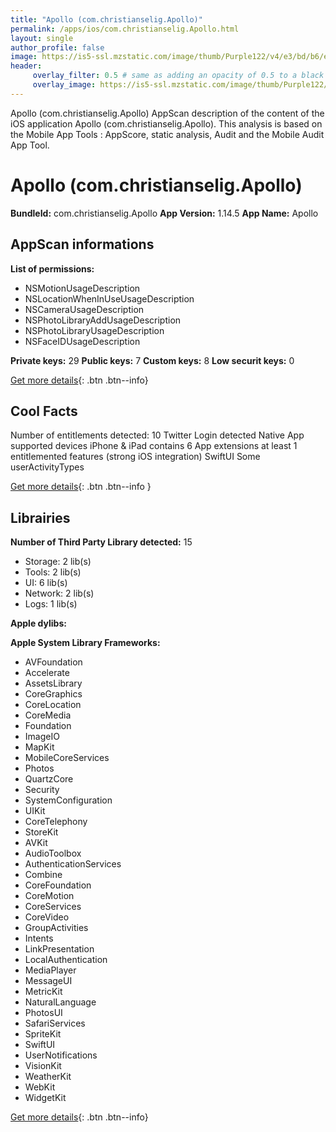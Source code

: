 ```yaml
---
title: "Apollo (com.christianselig.Apollo)"
permalink: /apps/ios/com.christianselig.Apollo.html
layout: single
author_profile: false
image: https://is5-ssl.mzstatic.com/image/thumb/Purple122/v4/e3/bd/b6/e3bdb68c-05ae-6886-1d43-544f8aff1a84/AppIcon-0-1x_U007emarketing-0-0-0-7-0-0-sRGB-85-220.png/512x512bb.jpg
header: 
     overlay_filter: 0.5 # same as adding an opacity of 0.5 to a black background
     overlay_image: https://is5-ssl.mzstatic.com/image/thumb/Purple122/v4/e3/bd/b6/e3bdb68c-05ae-6886-1d43-544f8aff1a84/AppIcon-0-1x_U007emarketing-0-0-0-7-0-0-sRGB-85-220.png/512x512bb.jpg
---
```

Apollo (com.christianselig.Apollo) AppScan description of the content of the iOS application Apollo (com.christianselig.Apollo). This analysis is based on the Mobile App Tools : AppScore, static analysis, Audit and the Mobile Audit App Tool.

# Apollo (com.christianselig.Apollo)

**BundleId:** com.christianselig.Apollo
**App Version:** 1.14.5
**App Name:** Apollo


## AppScan informations 

**List of permissions:** 
- NSMotionUsageDescription
- NSLocationWhenInUseUsageDescription
- NSCameraUsageDescription
- NSPhotoLibraryAddUsageDescription
- NSPhotoLibraryUsageDescription
- NSFaceIDUsageDescription
  
  
**Private keys:** 29
**Public keys:** 7
**Custom keys:** 8
**Low securit keys:** 0
  
[Get more details](/pricing.html){: .btn .btn--info}

## Cool Facts

Number of entitlements detected: 10
Twitter Login detected
Native App
supported devices iPhone & iPad
contains 6 App extensions
at least 1 entitlemented features (strong iOS integration)
SwiftUI
Some userActivityTypes
  
[Get more details](/pricing.html){: .btn .btn--info }

## Librairies 
**Number of Third Party Library detected:** 15
- Storage: 2 lib(s)
- Tools: 2 lib(s)
- UI: 6 lib(s)
- Network: 2 lib(s)
- Logs: 1 lib(s)


**Apple dylibs:**


**Apple System Library Frameworks:**
- AVFoundation
- Accelerate
- AssetsLibrary
- CoreGraphics
- CoreLocation
- CoreMedia
- Foundation
- ImageIO
- MapKit
- MobileCoreServices
- Photos
- QuartzCore
- Security
- SystemConfiguration
- UIKit
- CoreTelephony
- StoreKit
- AVKit
- AudioToolbox
- AuthenticationServices
- Combine
- CoreFoundation
- CoreMotion
- CoreServices
- CoreVideo
- GroupActivities
- Intents
- LinkPresentation
- LocalAuthentication
- MediaPlayer
- MessageUI
- MetricKit
- NaturalLanguage
- PhotosUI
- SafariServices
- SpriteKit
- SwiftUI
- UserNotifications
- VisionKit
- WeatherKit
- WebKit
- WidgetKit


  
[Get more details](/pricing.html){: .btn .btn--info}

